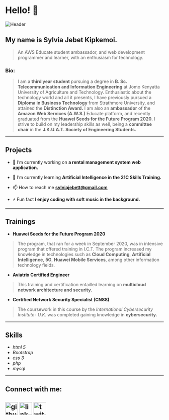 # Hello! 👋
![Header](https://github.com/sylviajebet/21SkillsTraining/blob/week-four-assignment/aboutMe/myprofile.png "")
## My name is Sylvia Jebet Kipkemoi.

>An AWS Educate student ambassador, and web development programmer and learner, with an enthusiasm for technology.

### Bio:
>I am a **third year student** pursuing a degree in **B. Sc. Telecommunication and Information Engineering** at Jomo Kenyatta University of Agriculture and Technology. Enthusiastic about the technology world and all it presents, I have previously pursued a **Diploma in Business Technology** from Strathmore University, and attained the **Distinction Award.** I am also an **ambassador** of the **Amazon Web Services (A.W.S.)** Educate platform, and recently graduated from the **Huawei Seeds for the Future Program 2020.** I strive to build on my leadership skills as well, being a **committee chair** in the **J.K.U.A.T. Society of Engineering Students.**
---

## Projects
- 🔭 I’m currently working on  **a rental management system web application.**

- 🌱 I’m currently learning **Artificial Intelligence in the 21C Skills Training.**

- 📫 How to reach me **sylviajebett@gmail.com**

- ⚡ Fun fact **I enjoy coding with soft music in the background.**
---

## Trainings
- **Huawei Seeds for the Future Program 2020**
>The program, that ran for a week in September 2020, was in intensive program that offered training in I.C.T. The program increased my knowledge in technologies such as **Cloud Computing**, **Artificial Intelligence**, **5G**, **Huawei Mobile Services**, among other information technology fields.
- **Aviatrix Certified Engineer**
>This training and certification entailled learning on **multicloud network architecture and security.**
- **Certified Network Security Specialist (CNSS)**
>The coursework in this course by the *International Cybersecurity Institute- U.K.* was completed gaining knowledge in **cybersecurity.**
---

## Skills
- *html 5*
- *Bootstrap*
- *css 3*
- *php*
- *mysql*  
---

## Connect with me:
 [<img src='https://cdn.jsdelivr.net/npm/simple-icons@3.0.1/icons/github.svg' alt='github' height='40'>](https://github.com/sylviajebet)
 [<img src='https://cdn.jsdelivr.net/npm/simple-icons@3.0.1/icons/linkedin.svg' alt='linkedin' height='40'>](https://www.linkedin.com/in/sylvia-jebet-kipkemoi-b1806b1a1/)
 [<img src='https://cdn.jsdelivr.net/npm/simple-icons@3.0.1/icons/twitter.svg' alt='twitter' height='40'>](https://twitter.com/sylvia_jebett)   
---
